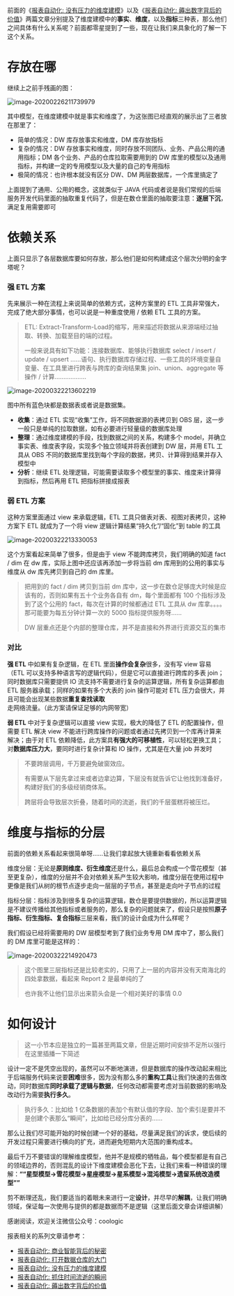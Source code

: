 前面的《[报表自动化: 没有压力的维度建模](https://www.coologic.cn/2020/03/1762/)》以及《[报表自动化: 薅出数字背后的价值](https://www.coologic.cn/2020/03/1769/)》两篇文章分别提及了维度建模中的**事实**、**维度**，以及**指标**三种表，那么他们之间具体有什么关系呢？前面都零星提到了一些，现在让我们来具象化的了解一下这个关系。

# 存放在哪

继续上之前手残画的图：

![image-20200226211739979](pic/image-20200226211739979.png)

其中模型，在维度建模中就是事实和维度了，为这张图已经直观的展示出了三者放在那里了：

- 简单的情况：DW 库存放事实和维度，DM 库存放指标
- 复杂的情况：DW 存放事实和维度，同时存放不同团队、业务、产品公用的通用指标；DM 各个业务、产品的仓库拉取需要用到的 DW 库里的模型以及通用指标，并构建一定的专用模型以及大量的自己的专用指标
- 极简的情况：也许根本就没有区分 DW、DM 两层数据库，一个库里搞定了

上面提到了通用、公用的概念，这就类似于 JAVA 代码或者说是我们常规的后端服务开发代码里面的抽取重复代码了，但是在数仓里面的抽取要注意：**逐层下沉**，满足复用需要即可

# 依赖关系

上面只显示了各层数据库要如何存放，那么他们是如何构建成这个层次分明的金字塔呢？

### 强 ETL 方案

先来展示一种在流程上来说简单的依赖方式，这种方案里的 ETL 工具非常强大，完成了绝大部分事情，也可以说是一种重度使用 / 依赖 ETL 工具的方案。

> ETL: Extract-Transform-Load的缩写，用来描述将数据从来源端经过抽取、转换、加载至目的端的过程。
>
> 一般来说具有如下功能：连接数据库、能够执行数据库 select / insert / update / upsert ……语句、执行数据库存储过程、一些工具的环境变量自变量、在工具里进行跨表与跨库的查询结果集 join、union、aggregate 等操作 / 计算………………

![image-20200322213602219](pic/image-20200322213602219.png)

图中所有蓝色块都是数据表或者说是数据集。

- **收集**：通过 ETL 实现“收集”工作，将不同数据源的表拷贝到 OBS 层，这一步一般只是单纯的拉取数据，如有必要进行轻量级的数据库处理
- **整理**：通过维度建模的手段，找到数据之间的关系，构建多个 model，并确立事实表、维度表字段，实现多个独立领域并将表创建到 DW 层，并用 ETL 工具从 OBS 不同的数据库里找到每个字段的数据，拷贝、计算得到结果并存入模型中
- **分析**：继续 ETL 处理逻辑，可能需要读取多个模型里的事实、维度来计算得到指标，然后再用 ETL 把指标拼接成报表

### 弱 ETL 方案

这种方案里面通过 view 来承载逻辑，ETL 工具只做表对表、视图对表拷贝，这种方案下 ETL 就成为了一个将 view 逻辑计算结果“持久化”/“固化”到 table 的工具

![image-20200322213330053](pic/image-20200322213330053.png)

这个方案看起来简单了很多，但是由于 view 不能跨库拷贝，我们明确的知道 fact / dim 在 dw 库，实际上图中还应该再添加一步将当前 dm 库用到的公用的事实与维度从 dw 库先拷贝到自己的 dm 库里。

> 把用到的 fact / dim 拷贝到当前 dm 库中，这一步在数仓足够庞大时候是应该有的，否则如果有五十个业务各自有 dm，每个里面都有 100 个指标涉及到了这个公用的 fact，每次在计算的时候都通过 ETL 工具从 dw 库拿。。。。那可能要为每五分钟计算一次的 5000 指标提供服务呀……
>
> DW 层重点还是个内部的整理仓库，并不是直接和外界进行资源交互的集市

### 对比

**强 ETL** 中如果有复杂逻辑，在 ETL 里面**操作会复杂**很多，没有写 view 容易（ETL 可以支持多种语言写的逻辑代码），但是它可以直接进行跨库的多表  join；同时数据库只需要提供 IO 流支持不需要进行复杂的运算逻辑，所有复杂运算都由 ETL 服务器承载；同样的如果有多个大表的 join 操作可能对 ETL 压力会很大，并且可能会出现某些数据**重复查找读取**走网络流量。（此方案请保证足够的内网带宽）

**弱 ETL** 中对于复杂逻辑可以直接 view 实现，极大的降低了 ETL 的配置操作，但需要 ETL 解决 view 不能进行跨库操作的问题或者通过先拷贝到一个库再计算来解决；由于对 ETL 依赖降低，此方案具**有强大的可移植性**，可以轻松更换工具；对**数据库压力大**，要同时进行复杂计算和 IO 操作，尤其是在大量 job 并发时

> 不要跨层调用，千万要避免破窗效应。
>
> 有需要从下层先拿过来或者边拿边算，下层没有就告诉它让他找到准备好，构建好我们的多级经销商体系。
>
> 跨层将会导致层次折叠，随着时间的流逝，我们的千层蛋糕将被压烂。

# 维度与指标的分层

前面的依赖关系看起来很简单呀……让我们拿起放大镜重新看看依赖关系

维度分层：无论是**原则维度、衍生维度**还是什么，最后总会构成一个雪花模型（甚至更复杂），维度的分层并不会对依赖关系产生较大影响，维度分层在使用过程中更像是我们从树的根节点逐步走向一层层的子节点，甚至是走向叶子节点的过程

指标分层：指标涉及到很多复杂的运算逻辑，数仓是要提供数据的，所以运算逻辑是不建议传播给其他指标或者服务的，那么复杂的问题就来了，假设只是按照**原子指标、衍生指标、复合指标**三层来看，我们的设计会成为什么样呢？

我们假设已经将需要用的 DW 层模型考到了我们业务专用 DM 库中了，那么我们的 DM 库里可能是这样的：

![image-20200322214920473](pic/image-20200322214920473.png)

> 这个图里三层指标还是比较老实的，只用了上一层的内容并没有天南海北的四处拿数据，看起来 Report 2 是最单纯的了
>
> 也许我不让他们显示出来箭头会是一个相对美好的事情  0.0

# 如何设计

>  这一小节本应是独立的一篇甚至两篇文章，但是近期时间安排不足所以强行在这里插播一下简述

设计一定不是凭空出现的，虽然可以不断地演进，但是数据库的操作改动起来相比于后端服务代码来说要**困难**很多，因为没有那么多的**重构工具**让我们快速的去做改动，同时数据库**同时承载了逻辑与数据**，任何改动都需要考虑对当前数据的影响及改动行为需要**执行多久**。

> 执行多久：比如给 1 亿条数据的表加个有默认值的字段、加个索引是要并不是创建个表那么“瞬间”，比如给已经分库分表的……

那么让我们尽可能开始的时候创建一个好的基础，尽量满足我们的诉求，使后续的开发过程只需要进行横向的扩充，进而避免短期内大范围的重构成本。

最后千万不要错误的理解维度模型，他并不是规模的牺牲品，每个模型都是有自己的领域边界的，否则混乱的设计下维度建模会恶化下去，让我们来看一种错误的理解：**““**星型模型->雪花模型->星座模型->星系模型->混沌模型->遗留系统改造模型**””**

剪不断理还乱，我们要适当的着眼未来进行一定**设计**，并尽早的**解耦**，让我们明确领域，保证每一次使用与提供的都是数据而不是逻辑（这里后面文章会详细讲解）



感谢阅读，欢迎关注微信公众号：coologic

报表相关的系列文章请参考：

- [报表自动化: 商业智能背后的秘密](https://www.coologic.cn/2020/02/1746/)
- [报表自动化: 打开数据仓库的大门](https://www.coologic.cn/2020/02/1756/)
- [报表自动化: 没有压力的维度建模](https://www.coologic.cn/2020/03/1762/)
- [报表自动化: 抓住时间流逝的瞬间](https://www.coologic.cn/2020/03/1767/)
- [报表自动化: 薅出数字背后的价值](https://www.coologic.cn/2020/03/1769/)